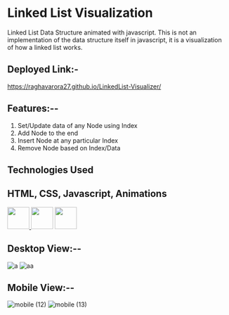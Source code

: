 # Linked List Visualization

Linked List Data Structure animated with javascript. This is not
an implementation of the data structure itself in javascript,
it is a visualization of how a linked list works.

## Deployed Link:-
https://raghavarora27.github.io/LinkedList-Visualizer/

## Features:--
1. Set/Update data of any Node using Index
2. Add Node to the end
3. Insert Node at any particular Index
4. Remove Node based on Index/Data

## Technologies Used
<h2>HTML, CSS, Javascript, Animations</h2><a href="https://github.com/Raghavarora27?tab=repositories&amp;q=&amp;type=&amp;language=html&amp;sort="> <img width="50px" src="https://raw.githubusercontent.com/rahulbanerjee26/githubAboutMeGenerator/main/icons/html.svg" style="max-width: 100%;"> </a>
<a href="https://github.com/Raghavarora27?tab=repositories&amp;q=&amp;type=&amp;language=css&amp;sort="> <img width="50px" src="https://raw.githubusercontent.com/rahulbanerjee26/githubAboutMeGenerator/main/icons/css.svg" style="max-width: 100%;"></a>
<a href="https://github.com/Raghavarora27?tab=repositories&amp;q=&amp;type=&amp;language=css&amp;sort="> <img width="50px" src="https://raw.githubusercontent.com/rahulbanerjee26/githubAboutMeGenerator/main/icons/javascript.svg" style="max-width: 100%;"></a>

## Desktop View:--
![a](https://user-images.githubusercontent.com/66276244/202008480-c4ab959b-9832-4060-8dc3-0202ec51c580.PNG)
![aa](https://user-images.githubusercontent.com/66276244/202008503-ccce5536-744d-4448-b023-fb2da1745a30.PNG)

## Mobile View:--
![mobile (12)](https://user-images.githubusercontent.com/66276244/202008526-9b080e60-d333-4626-8473-9542d4e7ed18.png)
![mobile (13)](https://user-images.githubusercontent.com/66276244/202008529-9e035dbe-0503-40f9-9f56-bc906bd86174.png)
